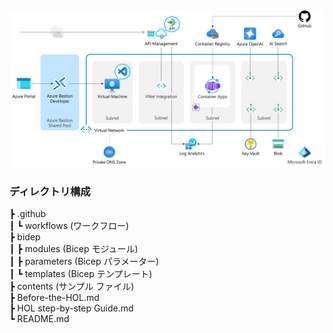<img src="./images/mcw-fy25q2.png" />

<br />

### ディレクトリ構成

┣ .github  
┃   ┗ workflows (ワークフロー)  
┣ bidep  
┃   ┣ modules (Bicep モジュール)  
┃   ┣ parameters (Bicep パラメーター)  
┃   ┗ templates (Bicep テンプレート)  
┣ contents (サンプル ファイル)  
┣ Before-the-HOL.md  
┣ HOL step-by-step Guide.md  
┗ README.md  
